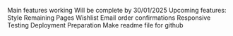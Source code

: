 Main features working 
Will be complete by 30/01/2025
Upcoming features:
Style Remaining Pages
Wishlist
Email order confirmations
Responsive Testing
Deployment Preparation
Make readme file for github
